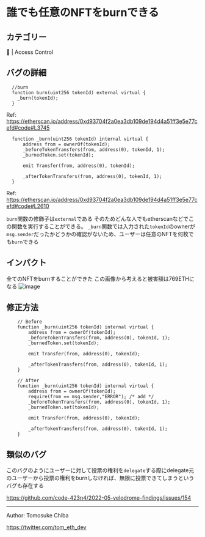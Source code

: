 # 誰でも任意のNFTをburnできる

## カテゴリー
👑 | Access Control

## バグの詳細
``` solidity
  //burn
  function burn(uint256 tokenId) external virtual {
    _burn(tokenId);
  }
```
Ref: https://etherscan.io/address/0xd93704f2a0ea3db109de194d4a51ff3e5e77cefd#code#L3745
``` solidity
  function _burn(uint256 tokenId) internal virtual {
      address from = ownerOf(tokenId);
      _beforeTokenTransfers(from, address(0), tokenId, 1);
      _burnedToken.set(tokenId);

      emit Transfer(from, address(0), tokenId);

      _afterTokenTransfers(from, address(0), tokenId, 1);
  }
```
Ref: https://etherscan.io/address/0xd93704f2a0ea3db109de194d4a51ff3e5e77cefd#code#L2610

`burn`関数の修飾子は`external`である
そのためどんな人でもetherscanなどでこの関数を実行することができる。
`_burn`関数では入力された`tokenId`のownerが`msg.sender`だったかどうかの確認がないため、ユーザーは任意のNFTを何枚でも`burn`できる

## インパクト
全てのNFTをburnすることができた
この画像から考えると被害額は769ETHになる
![image](https://user-images.githubusercontent.com/84496536/220872463-d05679d1-68af-4e0b-b013-842334bbfd8f.png)

## 修正方法

``` solidity 
    // Before
    function _burn(uint256 tokenId) internal virtual {
        address from = ownerOf(tokenId);
        _beforeTokenTransfers(from, address(0), tokenId, 1);
        _burnedToken.set(tokenId);
        
        emit Transfer(from, address(0), tokenId);

        _afterTokenTransfers(from, address(0), tokenId, 1);
    }

    // After
    function _burn(uint256 tokenId) internal virtual {
        address from = ownerOf(tokenId);
        require(from == msg.sender,"ERROR"); /* add */
        _beforeTokenTransfers(from, address(0), tokenId, 1);
        _burnedToken.set(tokenId);
        
        emit Transfer(from, address(0), tokenId);

        _afterTokenTransfers(from, address(0), tokenId, 1);
    }
```

## 類似のバグ
このバグのようにユーザーに対して投票の権利を`delegate`する際にdelegate元のユーザーから投票の権利をburnしなければ、無限に投票できてしまうというバグも存在する

https://github.com/code-423n4/2022-05-velodrome-findings/issues/154

---

Author: Tomosuke Chiba

https://twitter.com/tom_eth_dev
